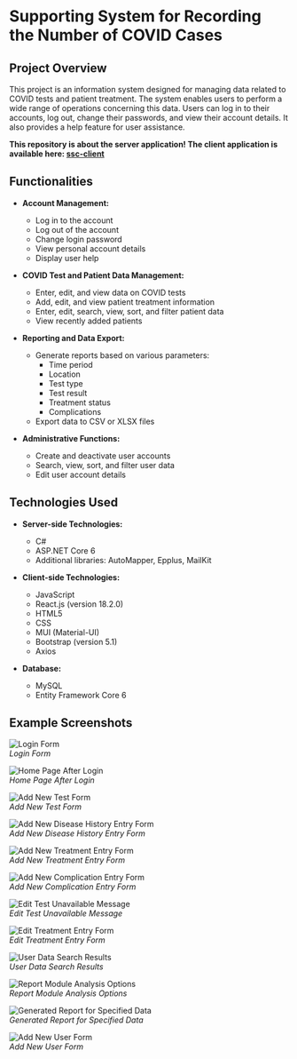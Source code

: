 # Supporting System for Recording the Number of COVID Cases

## Project Overview

This project is an information system designed for managing data related to COVID tests and patient treatment. The system enables users to perform a wide range of operations concerning this data. Users can log in to their accounts, log out, change their passwords, and view their account details. It also provides a help feature for user assistance.

**This repository is about the server application! The client application is available here: [ssc-client](https://github.com/kkmp/ssc-client)**
  
## Functionalities

- **Account Management:**
  - Log in to the account
  - Log out of the account
  - Change login password
  - View personal account details
  - Display user help

- **COVID Test and Patient Data Management:**
  - Enter, edit, and view data on COVID tests
  - Add, edit, and view patient treatment information
  - Enter, edit, search, view, sort, and filter patient data
  - View recently added patients

- **Reporting and Data Export:**
  - Generate reports based on various parameters:
    - Time period
    - Location
    - Test type
    - Test result
    - Treatment status
    - Complications
  - Export data to CSV or XLSX files

- **Administrative Functions:**
  - Create and deactivate user accounts
  - Search, view, sort, and filter user data
  - Edit user account details

## Technologies Used

- **Server-side Technologies:**
  - C#
  - ASP.NET Core 6
  - Additional libraries: AutoMapper, Epplus, MailKit

- **Client-side Technologies:**
  - JavaScript
  - React.js (version 18.2.0)
  - HTML5
  - CSS
  - MUI (Material-UI)
  - Bootstrap (version 5.1)
  - Axios

- **Database:**
  - MySQL
  - Entity Framework Core 6

## Example Screenshots

![Login Form](1.png)  
   *Login Form*

![Home Page After Login](2.png)  
   *Home Page After Login*

![Add New Test Form](3.png)  
   *Add New Test Form*

![Add New Disease History Entry Form](4.png)  
   *Add New Disease History Entry Form*

![Add New Treatment Entry Form](5.png)  
   *Add New Treatment Entry Form*

![Add New Complication Entry Form](6.png)  
   *Add New Complication Entry Form*

![Edit Test Unavailable Message](7.png)  
   *Edit Test Unavailable Message*

![Edit Treatment Entry Form](8.png)  
   *Edit Treatment Entry Form*

![User Data Search Results](9.png)  
   *User Data Search Results*

![Report Module Analysis Options](10.png)  
    *Report Module Analysis Options*

![Generated Report for Specified Data](11.png)  
    *Generated Report for Specified Data*

![Add New User Form](12.png)  
    *Add New User Form*
